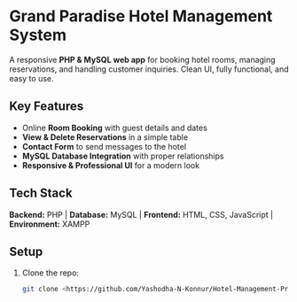 # Grand Paradise Hotel Management System

A responsive **PHP & MySQL web app** for booking hotel rooms, managing reservations, and handling customer inquiries. Clean UI, fully functional, and easy to use.

## Key Features

- Online **Room Booking** with guest details and dates  
- **View & Delete Reservations** in a simple table  
- **Contact Form** to send messages to the hotel  
- **MySQL Database Integration** with proper relationships  
- **Responsive & Professional UI** for a modern look  

## Tech Stack

**Backend:** PHP | **Database:** MySQL | **Frontend:** HTML, CSS, JavaScript | **Environment:** XAMPP  

## Setup

1. Clone the repo:  
   ```bash
   git clone <https://github.com/Yashodha-N-Konnur/Hotel-Management-Project.git>
   ```


